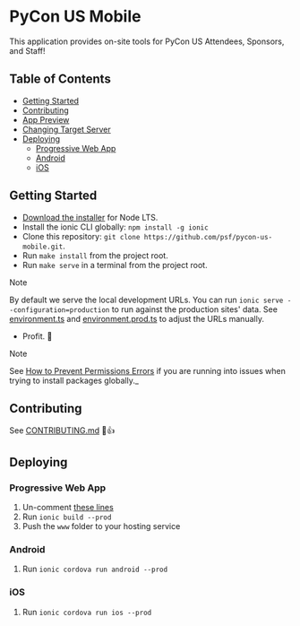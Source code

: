 # PyCon US Mobile

This application provides on-site tools for PyCon US Attendees, Sponsors,
and Staff!

## Table of Contents
- [Getting Started](#getting-started)
- [Contributing](#contributing)
- [App Preview](#app-preview)
- [Changing Target Server](#changing-target-server)
- [Deploying](#deploying)
  - [Progressive Web App](#progressive-web-app)
  - [Android](#android)
  - [iOS](#ios)


## Getting Started

* [Download the installer](https://nodejs.org/) for Node LTS.
* Install the ionic CLI globally: `npm install -g ionic`
* Clone this repository: `git clone https://github.com/psf/pycon-us-mobile.git`.
* Run `make install` from the project root.
* Run `make serve` in a terminal from the project root.
> [!Note]
> By default we serve the local development URLs. You can run `ionic serve --configuration=production` to run against the production sites' data.
> See [environment.ts](src/environments/environment.ts) and [environment.prod.ts](src/environments/environment.prod.ts) to adjust the URLs manually.
* Profit. :tada:

> [!Note]
> See [How to Prevent Permissions Errors](https://docs.npmjs.com/getting-started/fixing-npm-permissions) if you are running into issues when trying to install packages globally._

## Contributing

See [CONTRIBUTING.md](https://github.com/ionic-team/ionic-conference-app/blob/master/.github/CONTRIBUTING.md) :tada::+1:

## Deploying

### Progressive Web App

1. Un-comment [these lines](https://github.com/ionic-team/ionic2-app-base/blob/master/src/index.html#L21)
2. Run `ionic build --prod`
3. Push the `www` folder to your hosting service

### Android

1. Run `ionic cordova run android --prod`

### iOS

1. Run `ionic cordova run ios --prod`
